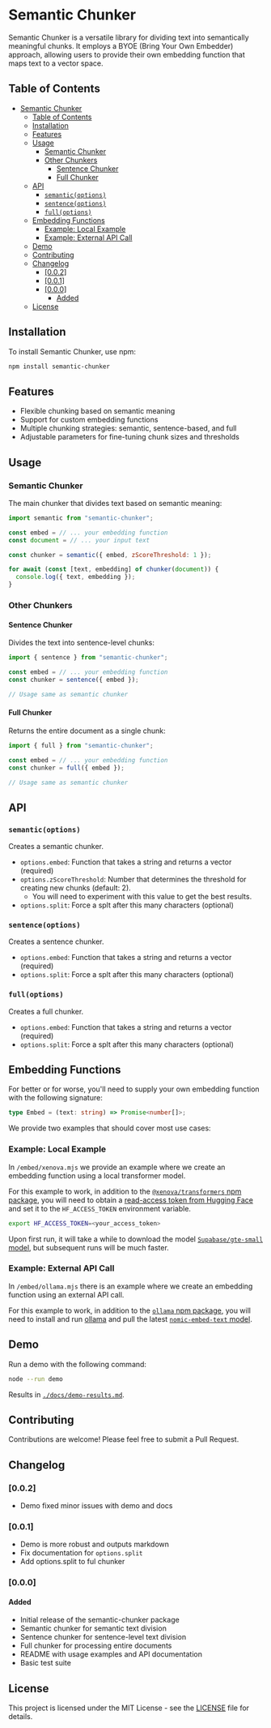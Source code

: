 # Semantic Chunker

Semantic Chunker is a versatile library for dividing text into semantically meaningful chunks. It employs a BYOE (Bring Your Own Embedder) approach, allowing users to provide their own embedding function that maps text to a vector space.

## Table of Contents

- [Semantic Chunker](#semantic-chunker)
  - [Table of Contents](#table-of-contents)
  - [Installation](#installation)
  - [Features](#features)
  - [Usage](#usage)
    - [Semantic Chunker](#semantic-chunker-1)
    - [Other Chunkers](#other-chunkers)
      - [Sentence Chunker](#sentence-chunker)
      - [Full Chunker](#full-chunker)
  - [API](#api)
    - [`semantic(options)`](#semanticoptions)
    - [`sentence(options)`](#sentenceoptions)
    - [`full(options)`](#fulloptions)
  - [Embedding Functions](#embedding-functions)
    - [Example: Local Example](#example-local-example)
    - [Example: External API Call](#example-external-api-call)
  - [Demo](#demo)
  - [Contributing](#contributing)
  - [Changelog](#changelog)
    - [\[0.0.2\]](#002)
    - [\[0.0.1\]](#001)
    - [\[0.0.0\]](#000)
      - [Added](#added)
  - [License](#license)

## Installation

To install Semantic Chunker, use npm:

```bash
npm install semantic-chunker
```

## Features

- Flexible chunking based on semantic meaning
- Support for custom embedding functions
- Multiple chunking strategies: semantic, sentence-based, and full
- Adjustable parameters for fine-tuning chunk sizes and thresholds

## Usage

### Semantic Chunker

The main chunker that divides text based on semantic meaning:

```javascript
import semantic from "semantic-chunker";

const embed = // ... your embedding function
const document = // ... your input text

const chunker = semantic({ embed, zScoreThreshold: 1 });

for await (const [text, embedding] of chunker(document)) {
  console.log({ text, embedding });
}
```

### Other Chunkers

#### Sentence Chunker

Divides the text into sentence-level chunks:

```javascript
import { sentence } from "semantic-chunker";

const embed = // ... your embedding function
const chunker = sentence({ embed });

// Usage same as semantic chunker
```

#### Full Chunker

Returns the entire document as a single chunk:

```javascript
import { full } from "semantic-chunker";

const embed = // ... your embedding function
const chunker = full({ embed });

// Usage same as semantic chunker
```

## API

### `semantic(options)`

Creates a semantic chunker.

- `options.embed`: Function that takes a string and returns a vector (required)
- `options.zScoreThreshold`: Number that determines the threshold for creating new chunks (default: 2).
  - You will need to experiment with this value to get the best results.
- `options.split`: Force a splt after this many characters (optional)

### `sentence(options)`

Creates a sentence chunker.

- `options.embed`: Function that takes a string and returns a vector (required)
- `options.split`: Force a splt after this many characters (optional)

### `full(options)`

Creates a full chunker.

- `options.embed`: Function that takes a string and returns a vector (required)
- `options.split`: Force a splt after this many characters (optional)

## Embedding Functions

For better or for worse, you'll need to supply your own embedding function with the following signature:

```typescript
type Embed = (text: string) => Promise<number[]>;
```

We provide two examples that should cover most use cases:

### Example: Local Example

In `/embed/xenova.mjs` we provide an example where we create an embedding function using a local transformer model.

For this example to work, in addition to the [`@xenova/transformers` npm package](https://www.npmjs.com/package/@xenova/transformers),
you will need to obtain a [read-access token from Hugging Face](https://huggingface.co/settings/tokens) and set it to the `HF_ACCESS_TOKEN` environment variable.

```bash
export HF_ACCESS_TOKEN=<your_access_token>
```

Upon first run, it will take a while to download the model [`Supabase/gte-small` model](https://huggingface.co/Supabase/gte-small), but subsequent runs will be much faster.

### Example: External API Call

In `/embed/ollama.mjs` there is an example where we create an embedding function using an external API call.

For this example to work, in addition to the [`ollama` npm package](https://www.npmjs.com/package/ollama),
you will need to install and run [ollama](https://ollama.com/)
and pull the latest [`nomic-embed-text` model](https://ollama.com/library/nomic-embed-text).

## Demo

Run a demo with the following command:

```bash
node --run demo
```

Results in [`./docs/demo-results.md`](./docs/demo-results.md).

## Contributing

Contributions are welcome! Please feel free to submit a Pull Request.

## Changelog

### [0.0.2]

- Demo fixed minor issues with demo and docs

### [0.0.1]

- Demo is more robust and outputs markdown
- Fix documentation for `options.split`
- Add options.split to ful chunker

### [0.0.0]

#### Added

- Initial release of the semantic-chunker package
- Semantic chunker for semantic text division
- Sentence chunker for sentence-level text division
- Full chunker for processing entire documents
- README with usage examples and API documentation
- Basic test suite

## License

This project is licensed under the MIT License - see the [LICENSE](LICENSE) file for details.
